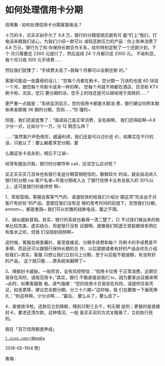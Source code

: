 # 如何处理信用卡分期

信用集 : 如何处理信用卡分期客服电话？

十万的卡，买买买剁手欠了 4.8 万，银行的分期营销员就有可 能“盯上”我们，打电话来跟我们谈心，为我们介绍一款可以 减轻还款压力的产品：你上账单消费了 4.8 万元，银行为了和 你保持长期合作关系，给你特别定制了一个还款计划，下个 月只需要还 2300 元就行了，然后连续 24 个月都只还 2300 元， 不收利息，每个月只收 300 元手续费……

然后我们犹豫了：“手续费太高了~我每个月都可以全额还款 的。”

客服可能说一些露骨的话儿：“您每个月都在刷卡，您分期一 万块的也就 60 块钱一个月，跟您每个月刷卡成本一样的啊， 您每个月就不用都在酒店、百货和 KTV 刷卡啦，况且，您只 要分期的话，您手上的钱还是可以继续用于周转的……”

更严重一点就是：“系统监测显示，您的信用卡都是大额消 费，银行建议你把本期账单金额做 36 期的分期，否则……”你 懂的~

但是，我们还是犹豫了：“强调自己是正常消费，没毛病啊， 我们还得起啊~4.8 少分一点，比如分个一万，分 12 期怎么样？

……”虽然客户声色俱厉，威逼利诱，我们还是可以讨价还 价，如果实在不行的话，只能认了：要么躺着享受分期，要

么跟这张卡说永别，相忘于江湖~

经常有圈友问我，银行的分期夺命 call，应该怎么应对呢？

反正买买买几百块也有银行发送分期营销短信的，数额较大 的话，就会自动进入银行的分期 vip 客户名单~毕竟分期收入占 了银行信用卡业务总收入的 30%以上，这可是银行的香饽饽 啊~

1、常规营销。客服会客客气气的、语速较快的给我们介绍分 期这项“完全出于对客户有好处”的产品，意图在我们没有足 够的思考时间的前提下，忽悠我们分期，emmm~，都是套路~ 我们可以优雅的挂断电话，置之不理。

2、疑似威胁营销。其实，银行的系统也看得一清二楚了，只 不过我们做出来的账单比较完美，虚实结合，但是银行没有 证据啊，就像我们知道王思聪跟很多网红有鱼水之欢，但我 们没拍到视频啊~

这时候，客服会绵里藏针，甚至直接说，分期手续费和每个 月刷卡的手续费差不多啊，而且还可以跟银行保持长期的合 作，以后提额或者有好的产品会优先介绍给我们~其实，客服 只想让我们立刻马上分期，至于以后能不能提额，有没有好 的产品， 这个就只能……靠系统来翻牌了~

3、降额封卡威胁。一般而言，会有风控短信：“信用卡仅用 于正常消费，近期交易存在风险，请规范用卡。”其实，银行 不敢直接说我们 tx，因为要拿出证据来啊~此时，如果客服致 电，语气强硬：“您的信用卡交易存在风险，请提供交易凭 证，如发票等，建议您全额分期，分三十六期~”这时候，我 们也要做一下垂死挣扎：“别这样嘛，少分点啊……”最后， 要么从了，要么挂了~

4、直接放冷枪。还款后立刻降额，降到只剩三五千，判无期 徒刑；更狠的是直接封卡，要求还清欠款，这种情况，一般 是买买买的方式太粗暴了，立刻执行死刑。

我在「百万信用额度养成」

[`t.zsxq.com/rBAemEa`](https://t.zsxq.com/rBAemEa)

2018-05-19(4 赞)

弗悔 :